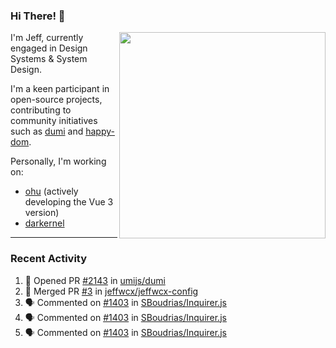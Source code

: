 ### Hi There! 👋

[<img src="https://github-contribution-stats.vercel.app/api/?username=jeffwcx" align="right" width="330" />](https://github.com/jeffwcx)

I'm Jeff, currently engaged in Design Systems & System Design.

I'm a keen participant in open-source projects, contributing to community initiatives such as [dumi](https://github.com/umijs/dumi) and [happy-dom](https://github.com/capricorn86/happy-dom).

Personally, I'm working on: 
+ [ohu](https://github.com/jeffwcx/ohu-mobile) (actively developing the Vue 3 version)
+ [darkernel](https://github.com/darkernel)


----

### Recent Activity

<!--START_SECTION:activity-->
1. 💪 Opened PR [#2143](https://github.com/umijs/dumi/pull/2143) in [umijs/dumi](https://github.com/umijs/dumi)
2. 🎉 Merged PR [#3](https://github.com/jeffwcx/jeffwcx-config/pull/3) in [jeffwcx/jeffwcx-config](https://github.com/jeffwcx/jeffwcx-config)
3. 🗣 Commented on [#1403](https://github.com/SBoudrias/Inquirer.js/pull/1403#issuecomment-2108332183) in [SBoudrias/Inquirer.js](https://github.com/SBoudrias/Inquirer.js)
4. 🗣 Commented on [#1403](https://github.com/SBoudrias/Inquirer.js/pull/1403#issuecomment-2108163821) in [SBoudrias/Inquirer.js](https://github.com/SBoudrias/Inquirer.js)
5. 🗣 Commented on [#1403](https://github.com/SBoudrias/Inquirer.js/pull/1403#issuecomment-2106115097) in [SBoudrias/Inquirer.js](https://github.com/SBoudrias/Inquirer.js)
<!--END_SECTION:activity-->
